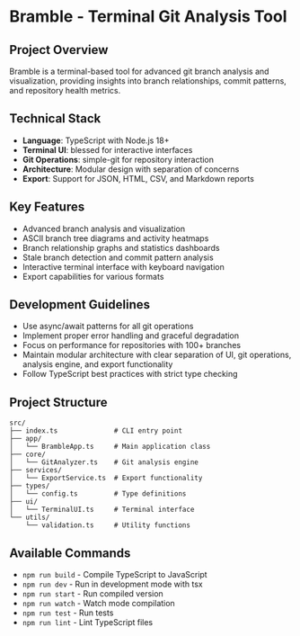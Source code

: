 # Bramble - Terminal Git Analysis Tool

## Project Overview
Bramble is a terminal-based tool for advanced git branch analysis and visualization, providing insights into branch relationships, commit patterns, and repository health metrics.

## Technical Stack
- **Language**: TypeScript with Node.js 18+
- **Terminal UI**: blessed for interactive interfaces
- **Git Operations**: simple-git for repository interaction
- **Architecture**: Modular design with separation of concerns
- **Export**: Support for JSON, HTML, CSV, and Markdown reports

## Key Features
- Advanced branch analysis and visualization
- ASCII branch tree diagrams and activity heatmaps
- Branch relationship graphs and statistics dashboards
- Stale branch detection and commit pattern analysis
- Interactive terminal interface with keyboard navigation
- Export capabilities for various formats

## Development Guidelines
- Use async/await patterns for all git operations
- Implement proper error handling and graceful degradation
- Focus on performance for repositories with 100+ branches
- Maintain modular architecture with clear separation of UI, git operations, analysis engine, and export functionality
- Follow TypeScript best practices with strict type checking

## Project Structure
```
src/
├── index.ts              # CLI entry point
├── app/
│   └── BrambleApp.ts     # Main application class
├── core/
│   └── GitAnalyzer.ts    # Git analysis engine
├── services/
│   └── ExportService.ts  # Export functionality
├── types/
│   └── config.ts         # Type definitions
├── ui/
│   └── TerminalUI.ts     # Terminal interface
└── utils/
    └── validation.ts     # Utility functions
```

## Available Commands
- `npm run build` - Compile TypeScript to JavaScript
- `npm run dev` - Run in development mode with tsx
- `npm run start` - Run compiled version
- `npm run watch` - Watch mode compilation
- `npm run test` - Run tests
- `npm run lint` - Lint TypeScript files
